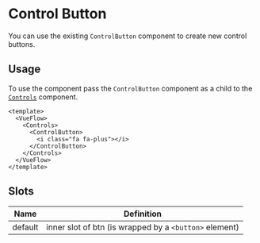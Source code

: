# Control Button

You can use the existing `ControlButton` component to create new control buttons.

## Usage

To use the component pass the `ControlButton` component as a child to the [`Controls`](/guide/components/control-button.html/) component.

```vue
<template>
  <VueFlow>
    <Controls>
      <ControlButton>
        <i class="fa fa-plus"></i>
      </ControlButton>
    </Controls>
  </VueFlow>
</template>
```

## Slots

| Name    | Definition                                             |
|---------|--------------------------------------------------------|
| default | inner slot of btn (is wrapped by a `<button>` element) |

